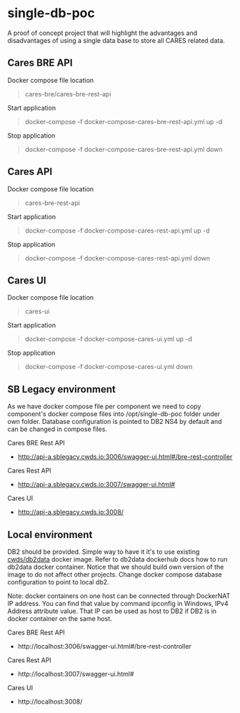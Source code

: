# single-db-poc
A proof of concept project that will highlight the advantages and disadvantages of using a single data base to store all CARES related data.

## Cares BRE API

Docker compose file location
>cares-bre/cares-bre-rest-api

Start application
>docker-compose -f docker-compose-cares-bre-rest-api.yml up -d

Stop application
>docker-compose -f docker-compose-cares-bre-rest-api.yml down

## Cares API

Docker compose file location
>cares-bre-rest-api

Start application
>docker-compose -f docker-compose-cares-rest-api.yml up -d

Stop application
>docker-compose -f docker-compose-cares-rest-api.yml down

## Cares UI

Docker compose file location
>cares-ui

Start application
>docker-compose -f docker-compose-cares-ui.yml up -d

Stop application
>docker-compose -f docker-compose-cares-ui.yml down

## SB Legacy environment
As we have docker compose file per component we need to copy component's docker compose files into /opt/single-db-poc folder under own folder.
Database configuration is pointed to DB2 NS4 by default and can be changed in compose files.

Cares BRE Rest API
- http://api-a.sblegacy.cwds.io:3006/swagger-ui.html#/bre-rest-controller

Cares Rest API
- http://api-a.sblegacy.cwds.io:3007/swagger-ui.html#

Cares UI
- http://api-a.sblegacy.cwds.io:3008/

## Local environment
DB2 should be provided. Simple way to have it it's to use existing [cwds/db2data](https://hub.docker.com/r/cwds/db2data) docker image. Refer to db2data dockerhub docs how to run db2data docker container. Notice that we should build own version of the image to do not affect other projects.
Change docker compose database configuration to point to local db2.

Note: docker containers on one host can be connected through DockerNAT IP address. You can find that value by command ipconfig in Windows, IPv4 Address attribute value. That IP can be used as host to DB2 if DB2 is in docker container on the same host.

Cares BRE Rest API
- http://localhost:3006/swagger-ui.html#/bre-rest-controller

Cares Rest API
- http://localhost:3007/swagger-ui.html#

Cares UI
- http://localhost:3008/

